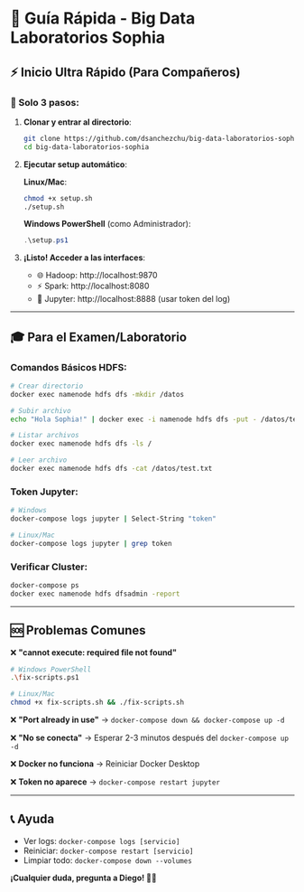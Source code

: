 # 🚀 Guía Rápida - Big Data Laboratorios Sophia

## ⚡ Inicio Ultra Rápido (Para Compañeros)

### 🎯 Solo 3 pasos:

1. **Clonar y entrar al directorio**:
   ```bash
   git clone https://github.com/dsanchezchu/big-data-laboratorios-sophia.git
   cd big-data-laboratorios-sophia
   ```

2. **Ejecutar setup automático**:
   
   **Linux/Mac**:
   ```bash
   chmod +x setup.sh
   ./setup.sh
   ```
   
   **Windows PowerShell** (como Administrador):
   ```powershell
   .\setup.ps1
   ```

3. **¡Listo! Acceder a las interfaces**:
   - 🌐 Hadoop: http://localhost:9870
   - ⚡ Spark: http://localhost:8080  
   - 📓 Jupyter: http://localhost:8888 (usar token del log)

---

## 🎓 Para el Examen/Laboratorio

### Comandos Básicos HDFS:
```bash
# Crear directorio
docker exec namenode hdfs dfs -mkdir /datos

# Subir archivo
echo "Hola Sophia!" | docker exec -i namenode hdfs dfs -put - /datos/test.txt

# Listar archivos  
docker exec namenode hdfs dfs -ls /

# Leer archivo
docker exec namenode hdfs dfs -cat /datos/test.txt
```

### Token Jupyter:
```bash
# Windows
docker-compose logs jupyter | Select-String "token"

# Linux/Mac  
docker-compose logs jupyter | grep token
```

### Verificar Cluster:
```bash
docker-compose ps
docker exec namenode hdfs dfsadmin -report
```

---

## 🆘 Problemas Comunes

❌ **"cannot execute: required file not found"** 
```bash
# Windows PowerShell
.\fix-scripts.ps1

# Linux/Mac  
chmod +x fix-scripts.sh && ./fix-scripts.sh
```

❌ **"Port already in use"** → `docker-compose down && docker-compose up -d`

❌ **"No se conecta"** → Esperar 2-3 minutos después del `docker-compose up -d`

❌ **Docker no funciona** → Reiniciar Docker Desktop

❌ **Token no aparece** → `docker-compose restart jupyter`

---

## 📞 Ayuda

- Ver logs: `docker-compose logs [servicio]`
- Reiniciar: `docker-compose restart [servicio]`  
- Limpiar todo: `docker-compose down --volumes`

**¡Cualquier duda, pregunta a Diego! 👨‍💻**